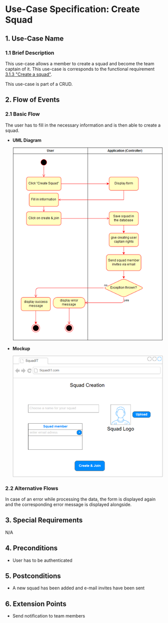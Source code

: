 # Use-Case Specification: Create Squad

## 1. Use-Case Name

### 1.1 Brief Description

This use-case allows a member to create a squad and become the team captain of it.
This use-case is corresponds to the functional requirement [3.1.3 "Create a squad"](SRS.md#313-create-a-squad).

This use-case is part of a CRUD.

## 2. Flow of Events

### 2.1 Basic Flow

The user has to fill in the necessary information and is then able to create a squad.

* **UML Diagram**

  ![uml][]

* **Mockup**

  ![mock][]

### 2.2 Alternative Flows

In case of an error while processing the data, the form is displayed again and the corresponding error message is displayed alongside.

## 3. Special Requirements

N/A

## 4. Preconditions

* User has to be authenticated

## 5. Postconditions

* A new squad has been added and e-mail invites have been sent

## 6. Extension Points

* Send notification to team members

<!-- link definitions -->
[uml]: UC_CreateSquad_Activity.png "UML Diagram: UC Create Squad"
[mock]: UC_CreateSquad_Mockup.png "Mockup: UC Create Squad"
